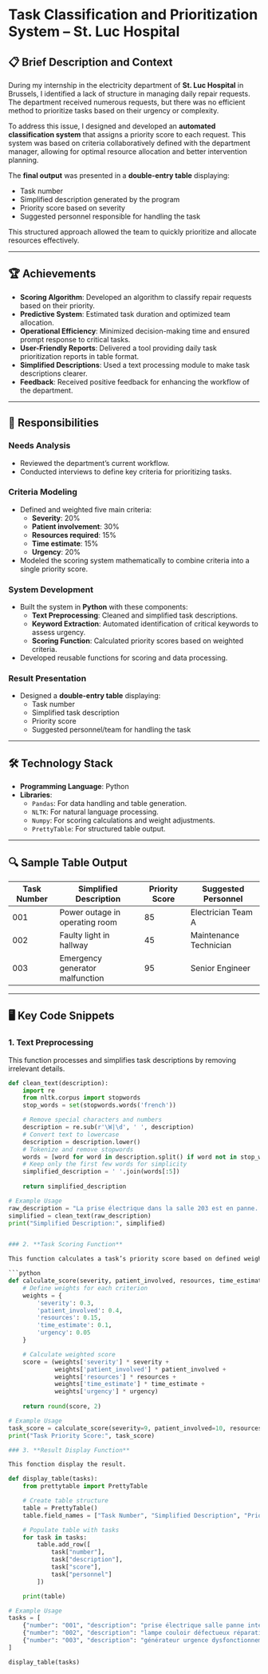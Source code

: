 # Task Classification and Prioritization System – St. Luc Hospital

## 📋 Brief Description and Context

During my internship in the electricity department of **St. Luc Hospital** in Brussels, I identified a lack of structure in managing daily repair requests. The department received numerous requests, but there was no efficient method to prioritize tasks based on their urgency or complexity. 

To address this issue, I designed and developed an **automated classification system** that assigns a priority score to each request. This system was based on criteria collaboratively defined with the department manager, allowing for optimal resource allocation and better intervention planning.

The **final output** was presented in a **double-entry table** displaying:
- Task number
- Simplified description generated by the program
- Priority score based on severity
- Suggested personnel responsible for handling the task

This structured approach allowed the team to quickly prioritize and allocate resources effectively.

---

## 🏆 Achievements

- **Scoring Algorithm**: Developed an algorithm to classify repair requests based on their priority.  
- **Predictive System**: Estimated task duration and optimized team allocation.  
- **Operational Efficiency**: Minimized decision-making time and ensured prompt response to critical tasks.  
- **User-Friendly Reports**: Delivered a tool providing daily task prioritization reports in table format.  
- **Simplified Descriptions**: Used a text processing module to make task descriptions clearer.  
- **Feedback**: Received positive feedback for enhancing the workflow of the department.  

---

## 🎯 Responsibilities

### Needs Analysis
- Reviewed the department’s current workflow.
- Conducted interviews to define key criteria for prioritizing tasks.

### Criteria Modeling
- Defined and weighted five main criteria:
  - **Severity**: 20%
  - **Patient involvement**: 30%
  - **Resources required**: 15%
  - **Time estimate**: 15%
  - **Urgency**: 20%
- Modeled the scoring system mathematically to combine criteria into a single priority score.

### System Development
- Built the system in **Python** with these components:
  - **Text Preprocessing**: Cleaned and simplified task descriptions.
  - **Keyword Extraction**: Automated identification of critical keywords to assess urgency.
  - **Scoring Function**: Calculated priority scores based on weighted criteria.
- Developed reusable functions for scoring and data processing.

### Result Presentation
- Designed a **double-entry table** displaying:
  - Task number
  - Simplified task description
  - Priority score
  - Suggested personnel/team for handling the task

---

## 🛠️ Technology Stack

- **Programming Language**: Python  
- **Libraries**:
  - `Pandas`: For data handling and table generation.
  - `NLTK`: For natural language processing.
  - `Numpy`: For scoring calculations and weight adjustments.
  - `PrettyTable`: For structured table output.

---

## 🔍 Sample Table Output

| Task Number | Simplified Description         | Priority Score | Suggested Personnel    |
|-------------|---------------------------------|----------------|------------------------|
| 001         | Power outage in operating room | 85             | Electrician Team A     |
| 002         | Faulty light in hallway        | 45             | Maintenance Technician |
| 003         | Emergency generator malfunction | 95            | Senior Engineer        |

---

## 🖥️ Key Code Snippets

### 1. **Text Preprocessing**

This function processes and simplifies task descriptions by removing irrelevant details.

```python
def clean_text(description):
    import re
    from nltk.corpus import stopwords
    stop_words = set(stopwords.words('french'))

    # Remove special characters and numbers
    description = re.sub(r'\W|\d', ' ', description)
    # Convert text to lowercase
    description = description.lower()
    # Tokenize and remove stopwords
    words = [word for word in description.split() if word not in stop_words]
    # Keep only the first few words for simplicity
    simplified_description = ' '.join(words[:5])
    
    return simplified_description

# Example Usage
raw_description = "La prise électrique dans la salle 203 est en panne. Cela provoque une interruption critique dans l'alimentation électrique."
simplified = clean_text(raw_description)
print("Simplified Description:", simplified)


### 2. **Task Scoring Function**

This function calculates a task’s priority score based on defined weights for each criterion.

```python
def calculate_score(severity, patient_involved, resources, time_estimate, urgency):
    # Define weights for each criterion
    weights = {
        'severity': 0.3,
        'patient_involved': 0.4,
        'resources': 0.15,
        'time_estimate': 0.1,
        'urgency': 0.05
    }

    # Calculate weighted score
    score = (weights['severity'] * severity +
             weights['patient_involved'] * patient_involved +
             weights['resources'] * resources +
             weights['time_estimate'] * time_estimate +
             weights['urgency'] * urgency)
    
    return round(score, 2)

# Example Usage
task_score = calculate_score(severity=9, patient_involved=10, resources=5, time_estimate=7, urgency=8)
print("Task Priority Score:", task_score)

### 3. **Result Display Function**

This fonction display the result.

def display_table(tasks):
    from prettytable import PrettyTable

    # Create table structure
    table = PrettyTable()
    table.field_names = ["Task Number", "Simplified Description", "Priority Score", "Suggested Personnel"]

    # Populate table with tasks
    for task in tasks:
        table.add_row([
            task["number"],
            task["description"],
            task["score"],
            task["personnel"]
        ])

    print(table)

# Example Usage
tasks = [
    {"number": "001", "description": "prise électrique salle panne interruption", "score": 85, "personnel": "Electrician Team A"},
    {"number": "002", "description": "lampe couloir défectueux réparation", "score": 45, "personnel": "Maintenance Technician"},
    {"number": "003", "description": "générateur urgence dysfonctionnement critique", "score": 95, "personnel": "Senior Engineer"}
]

display_table(tasks)


